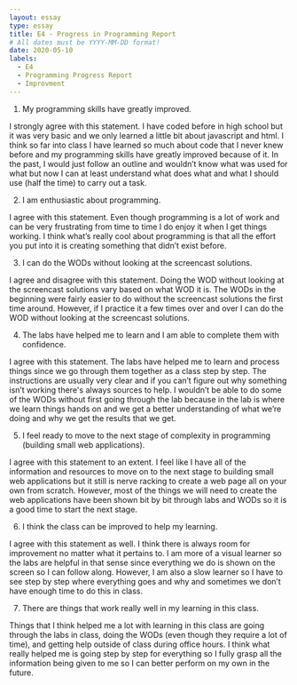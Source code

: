 ```yaml
---
layout: essay
type: essay
title: E4 - Progress in Programming Report
# All dates must be YYYY-MM-DD format!
date: 2020-05-10
labels:
  - E4 
  - Programming Progress Report
  - Improvment
---
```

1. My programming skills have greatly improved.

I strongly agree with this statement. I have coded before in high school but it was very basic and we only learned a little bit about javascript and html. I think so far into class I have learned so much about code that I never knew before and my programming skills have greatly improved because of it. In the past, I would just follow an outline and wouldn’t know what was used for what but now I can at least understand what does what and what I should use (half the time) to carry out a task. 

2. I am enthusiastic about programming.

I agree with this statement. Even though programming is a lot of work and can be very frustrating from time to time I do enjoy it when I get things working. I think what’s really cool about programming is that all the effort you put into it is creating something that didn’t exist before. 

3. I can do the WODs without looking at the screencast solutions. 

I agree and disagree with this statement. Doing the WOD without looking at the screencast solutions vary based on what WOD it is. The WODs in the beginning were fairly easier to do without the screencast solutions the first time around. However, if I practice it a few times over and over I can do the WOD without looking at the screencast solutions. 

4. The labs have helped me to learn and I am able to complete them with confidence. 

I agree with this statement. The labs have helped me to learn and process things since we go through them together as a class step by step. The instructions are usually very clear and if you can’t figure out why something isn’t working there's always sources to help. I wouldn’t be able to do some of the WODs without first going through the lab because in the lab is where we learn things hands on and we get a better understanding of what we’re doing and why we get the results that we get.

5. I feel ready to move to the next stage of complexity in programming (building small web applications). 

I agree with this statement to an extent. I feel like I have all of the information and resources to move on to the next stage to building small web applications but it still is nerve racking to create a web page all on your own from scratch. However, most of the things we will need to create the web applications have been shown bit by bit through labs and WODs so it is a good time to start the next stage. 

6. I think the class can be improved to help my learning. 

I agree with this statement as well. I think there is always room for improvement no matter what it pertains to. I am more of a visual learner so the labs are helpful in that sense since everything we do is shown on the screen so I can follow along. However, I am also a slow learner so I have to see step by step where everything goes and why and sometimes we don’t have enough time to do this in class. 

7. There are things that work really well in my learning in this class.

Things that I think helped me a lot with learning in this class are going through the labs in class, doing the WODs (even though they require a lot of time), and getting help outside of class during office hours. I think what really helped me is going step by step for everything so I fully grasp all the information being given to me so I can better perform on my own in the future. 

